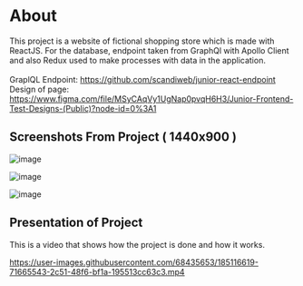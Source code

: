 # About
This project is a website of fictional shopping store which is made with ReactJS. For the database, endpoint taken from GraphQl with Apollo Client and also Redux used to make processes with data in the application. 
</br>
<br/>
GraplQL Endpoint: https://github.com/scandiweb/junior-react-endpoint
Design of page: https://www.figma.com/file/MSyCAqVy1UgNap0pvqH6H3/Junior-Frontend-Test-Designs-(Public)?node-id=0%3A1

## Screenshots From Project ( 1440x900 )

![image](https://user-images.githubusercontent.com/68435653/185107906-71b1c800-7d44-481b-9778-4b1626bb7806.png)

![image](https://user-images.githubusercontent.com/68435653/185107977-12ff437a-ff5c-4d96-89b7-4f022b0ecb58.png)

![image](https://user-images.githubusercontent.com/68435653/185108046-29b20c75-2ea8-42c1-9a82-109f2ca89179.png)

## Presentation of Project
This is a video that shows how the project is done and how it works.

https://user-images.githubusercontent.com/68435653/185116619-71665543-2c51-48f6-bf1a-195513cc63c3.mp4




